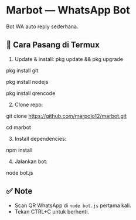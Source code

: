 # Marbot — WhatsApp Bot

Bot WA auto reply sederhana.

## 📌 Cara Pasang di Termux

1. Update & install:
pkg update && pkg upgrade 


pkg install git

pkg install nodejs

pkg install qrencode

2. Clone repo:

git clone https://github.com/marpolo12/marbot.git

cd marbot


3. Install dependencies:

npm install


4. Jalankan bot:

node bot.js



## ✅ Note

- Scan QR WhatsApp di `node bot.js` pertama kali.
- Tekan CTRL+C untuk berhenti.
